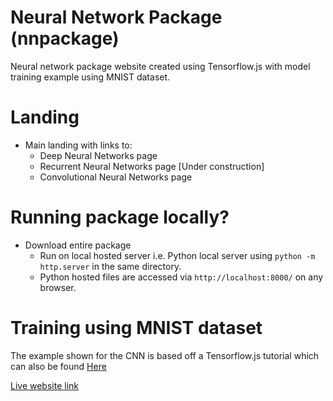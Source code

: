 # Neural Network Package (nnpackage)
Neural network package website created using Tensorflow.js with model training example using MNIST dataset.


# Landing
- Main landing with links to:
    * Deep Neural Networks page
    * Recurrent Neural Networks page [Under construction]
    * Convolutional Neural Networks page


# Running package locally?
- Download entire package
   * Run on local hosted server i.e. Python local server using `python -m http.server` in the same directory.
   * Python hosted files are accessed via `http://localhost:8000/` on any browser.
   
   
# Training using MNIST dataset
The example shown for the CNN is based off a Tensorflow.js tutorial which can also be found [Here](https://www.tensorflow.org/js/tutorials/training/handwritten_digit_cnn)


[Live website link](https://baigss.github.io/nnpackage/)
